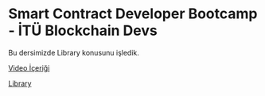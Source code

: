 # Smart Contract Developer Bootcamp - İTÜ Blockchain Devs

Bu dersimizde Library konusunu işledik.

[Video İçeriği](https://www.youtube.com/watch?v=azSY27x8pxc&list=PLby2HXktGwN4Cof_6a8YwlMrboX8-hs73&index=12)

[Library](./Library.sol)